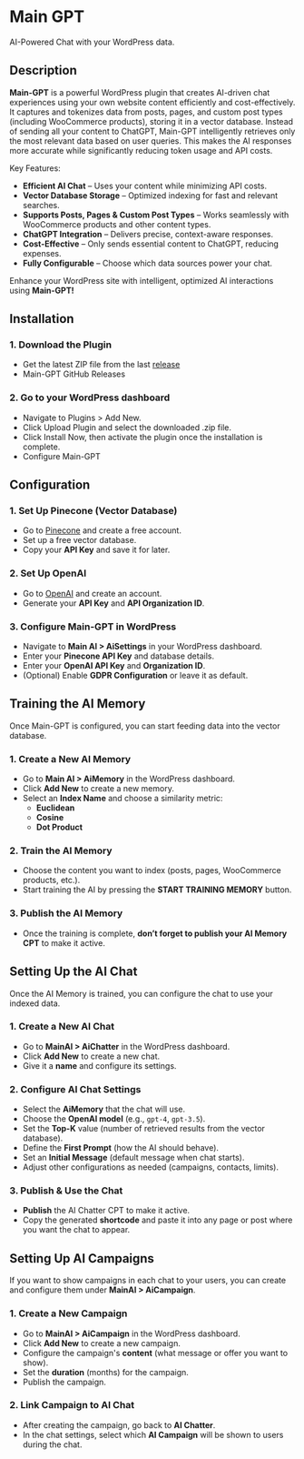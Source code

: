 # Main GPT

AI-Powered Chat with your WordPress data.

## Description

**Main-GPT** is a powerful WordPress plugin that creates AI-driven chat experiences using your own website content efficiently and cost-effectively. It captures and tokenizes data from posts, pages, and custom post types (including WooCommerce products), storing it in a vector database. Instead of sending all your content to ChatGPT, Main-GPT intelligently retrieves only the most relevant data based on user queries. This makes the AI responses more accurate while significantly reducing token usage and API costs.

Key Features:

- **Efficient AI Chat** – Uses your content while minimizing API costs.
- **Vector Database Storage** – Optimized indexing for fast and relevant searches.
- **Supports Posts, Pages & Custom Post Types** – Works seamlessly with WooCommerce products and other content types.
- **ChatGPT Integration** – Delivers precise, context-aware responses.
- **Cost-Effective** – Only sends essential content to ChatGPT, reducing expenses.
- **Fully Configurable** – Choose which data sources power your chat.

Enhance your WordPress site with intelligent, optimized AI interactions using **Main-GPT!**

## Installation

### 1. Download the Plugin

- Get the latest ZIP file from the last [release](https://github.com/DuffmanCC/main-gpt-plugin/releases)
- Main-GPT GitHub Releases

### 2. Go to your WordPress dashboard

- Navigate to Plugins > Add New.
- Click Upload Plugin and select the downloaded .zip file.
- Click Install Now, then activate the plugin once the installation is complete.
- Configure Main-GPT

## Configuration

### 1. Set Up Pinecone (Vector Database)

- Go to [Pinecone](https://www.pinecone.io/) and create a free account.
- Set up a free vector database.
- Copy your **API Key** and save it for later.

### 2. Set Up OpenAI

- Go to [OpenAI](https://platform.openai.com/signup/) and create an account.
- Generate your **API Key** and **API Organization ID**.

### 3. Configure Main-GPT in WordPress

- Navigate to **Main AI > AiSettings** in your WordPress dashboard.
- Enter your **Pinecone API Key** and database details.
- Enter your **OpenAI API Key** and **Organization ID**.
- (Optional) Enable **GDPR Configuration** or leave it as default.

## Training the AI Memory

Once Main-GPT is configured, you can start feeding data into the vector database.

### 1. Create a New AI Memory

- Go to **Main AI > AiMemory** in the WordPress dashboard.
- Click **Add New** to create a new memory.
- Select an **Index Name** and choose a similarity metric:
  - **Euclidean**
  - **Cosine**
  - **Dot Product**

### 2. Train the AI Memory

- Choose the content you want to index (posts, pages, WooCommerce products, etc.).
- Start training the AI by pressing the **START TRAINING MEMORY** button.

### 3. Publish the AI Memory

- Once the training is complete, **don’t forget to publish your AI Memory CPT** to make it active.

## Setting Up the AI Chat

Once the AI Memory is trained, you can configure the chat to use your indexed data.

### 1. Create a New AI Chat

- Go to **MainAI > AiChatter** in the WordPress dashboard.
- Click **Add New** to create a new chat.
- Give it a **name** and configure its settings.

### 2. Configure AI Chat Settings

- Select the **AiMemory** that the chat will use.
- Choose the **OpenAI model** (e.g., `gpt-4`, `gpt-3.5`).
- Set the **Top-K** value (number of retrieved results from the vector database).
- Define the **First Prompt** (how the AI should behave).
- Set an **Initial Message** (default message when chat starts).
- Adjust other configurations as needed (campaigns, contacts, limits).

### 3. Publish & Use the Chat

- **Publish** the AI Chatter CPT to make it active.
- Copy the generated **shortcode** and paste it into any page or post where you want the chat to appear.

## Setting Up AI Campaigns

If you want to show campaigns in each chat to your users, you can create and configure them under **MainAI > AiCampaign**.

### 1. Create a New Campaign

- Go to **MainAI > AiCampaign** in the WordPress dashboard.
- Click **Add New** to create a new campaign.
- Configure the campaign's **content** (what message or offer you want to show).
- Set the **duration** (months) for the campaign.
- Publish the campaign.

### 2. Link Campaign to AI Chat

- After creating the campaign, go back to **AI Chatter**.
- In the chat settings, select which **AI Campaign** will be shown to users during the chat.
